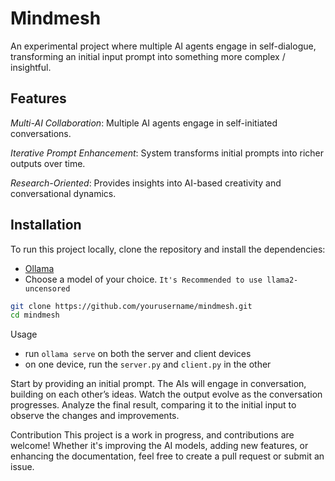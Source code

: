# Mindmesh

An experimental project where multiple AI agents engage in self-dialogue, transforming an initial input prompt into something more complex / insightful.

## Features
*Multi-AI Collaboration*: Multiple AI agents engage in self-initiated conversations.

*Iterative Prompt Enhancement*: System transforms initial prompts into richer outputs over time.

*Research-Oriented*: Provides insights into AI-based creativity and conversational dynamics.

## Installation
To run this project locally, clone the repository and install the dependencies:

- [Ollama](www.ollama.com/)
- Choose a model of your choice. `It's Recommended to use llama2-uncensored`

```bash
git clone https://github.com/yourusername/mindmesh.git
cd mindmesh
```

Usage
- run `ollama serve` on both the server and client devices
- on one device, run the `server.py` and `client.py` in the other

Start by providing an initial prompt.
The AIs will engage in conversation, building on each other’s ideas.
Watch the output evolve as the conversation progresses.
Analyze the final result, comparing it to the initial input to observe the changes and improvements.

Contribution
This project is a work in progress, and contributions are welcome! Whether it's improving the AI models, adding new features, or enhancing the documentation, feel free to create a pull request or submit an issue.

